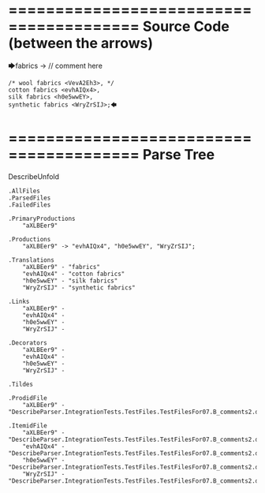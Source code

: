 ========================================
Source Code (between the arrows)
========================================

🡆fabrics <aXLBEer9> -> // comment here

    /* wool fabrics <VevA2Eh3>, */
    cotton fabrics <evhAIQx4>,
    silk fabrics <h0e5wwEY>,
    synthetic fabrics <WryZrSIJ>;🡄

========================================
Parse Tree
========================================
DescribeUnfold

    .AllFiles
    .ParsedFiles
    .FailedFiles

    .PrimaryProductions
        "aXLBEer9" 

    .Productions
        "aXLBEer9" -> "evhAIQx4", "h0e5wwEY", "WryZrSIJ";

    .Translations
        "aXLBEer9" - "fabrics"
        "evhAIQx4" - "cotton fabrics"
        "h0e5wwEY" - "silk fabrics"
        "WryZrSIJ" - "synthetic fabrics"

    .Links
        "aXLBEer9" - 
        "evhAIQx4" - 
        "h0e5wwEY" - 
        "WryZrSIJ" - 

    .Decorators
        "aXLBEer9" - 
        "evhAIQx4" - 
        "h0e5wwEY" - 
        "WryZrSIJ" - 

    .Tildes

    .ProdidFile
        "aXLBEer9" - "DescribeParser.IntegrationTests.TestFiles.TestFilesFor07.B_comments2.ds"

    .ItemidFile
        "aXLBEer9" - "DescribeParser.IntegrationTests.TestFiles.TestFilesFor07.B_comments2.ds"
        "evhAIQx4" - "DescribeParser.IntegrationTests.TestFiles.TestFilesFor07.B_comments2.ds"
        "h0e5wwEY" - "DescribeParser.IntegrationTests.TestFiles.TestFilesFor07.B_comments2.ds"
        "WryZrSIJ" - "DescribeParser.IntegrationTests.TestFiles.TestFilesFor07.B_comments2.ds"

